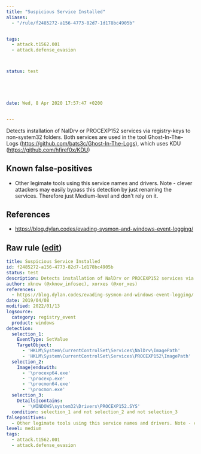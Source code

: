 ```yaml
---
title: "Suspicious Service Installed"
aliases:
  - "/rule/f2485272-a156-4773-82d7-1d178bc4905b"


tags:
  - attack.t1562.001
  - attack.defense_evasion



status: test





date: Wed, 8 Apr 2020 17:57:47 +0200


---
```


Detects installation of NalDrv or PROCEXP152 services via registry-keys to non-system32 folders. Both services are used in the tool Ghost-In-The-Logs (https://github.com/bats3c/Ghost-In-The-Logs), which uses KDU (https://github.com/hfiref0x/KDU)

<!--more-->


## Known false-positives

* Other legimate tools using this service names and drivers. Note - clever attackers may easily bypass this detection by just renaming the services. Therefore just Medium-level and don't rely on it.



## References

* https://blog.dylan.codes/evading-sysmon-and-windows-event-logging/


## Raw rule ([edit](https://github.com/SigmaHQ/sigma/edit/master/rules/windows/registry_event/registry_event_susp_service_installed.yml))
```yaml
title: Suspicious Service Installed
id: f2485272-a156-4773-82d7-1d178bc4905b
status: test
description: Detects installation of NalDrv or PROCEXP152 services via registry-keys to non-system32 folders. Both services are used in the tool Ghost-In-The-Logs (https://github.com/bats3c/Ghost-In-The-Logs), which uses KDU (https://github.com/hfiref0x/KDU)
author: xknow (@xknow_infosec), xorxes (@xor_xes)
references:
  - https://blog.dylan.codes/evading-sysmon-and-windows-event-logging/
date: 2019/04/08
modified: 2022/01/13
logsource:
  category: registry_event
  product: windows
detection:
  selection_1:
    EventType: SetValue
    TargetObject:
      - 'HKLM\System\CurrentControlSet\Services\NalDrv\ImagePath'
      - 'HKLM\System\CurrentControlSet\Services\PROCEXP152\ImagePath'
  selection_2:
    Image|endswith:
      - '\procexp64.exe'
      - '\procexp.exe'
      - '\procmon64.exe'
      - '\procmon.exe'
  selection_3:
    Details|contains:
      - '\WINDOWS\system32\Drivers\PROCEXP152.SYS'
  condition: selection_1 and not selection_2 and not selection_3
falsepositives:
  - Other legimate tools using this service names and drivers. Note - clever attackers may easily bypass this detection by just renaming the services. Therefore just Medium-level and don't rely on it.
level: medium
tags:
  - attack.t1562.001
  - attack.defense_evasion

```
